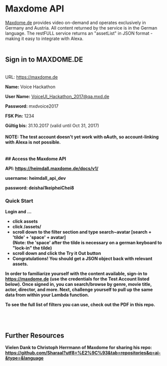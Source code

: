 # Maxdome API
<a href="https://maxdome.de" automatic>Maxdome.de</a> provides video on-demand and operates exclusively in Germany and Austria. All content returned by the service is in the German language. The restFULL service returns an "assetList" in JSON format - making it easy to integrate with Alexa.
<br>
<br>

## Sign in to MAXDOME.DE 
<br>URL:</b> <a href="https://maxdome.de" automatic>https://maxdome.de</a>

<b>Name:</b> Voice Hackathon

<b>User Name:</b> VoiceUI_Hackathon_2017@qa.mxd.de

<b>Password:</b> mxdvoice2017

<b>FSK Pin:</b> 1234

<b>Gültig bis:</b> 31.10.2017 (valid until Oct 31, 2017)

#### NOTE: The test account doesn't yet work with oAuth, so account-linking with Alexa is not possible.
<br>
<b>
## Access the Maxdome API 

<b>API:</b> https://heimdall.maxdome.de/docs/v1/

<b>username:</b> heimdall_api_dev

<b>password:</b> deishai1keipheiChei8

### Quick Start

Login and ...
<ul>
<li>click <b>assets</b></li>
<li>click <b>/assets/</b></li>
<li>scroll down to the filter section and type <b>search~avatar</b> [search + 'tilde' + 'space' + avatar]<br>
(Note: the 'space' after the tilde is necessary on a german keyboard to "lock-in" the tilde)</li>
<li>scroll down and click the <b>Try it Out</b> button</li>
<li>Congratulations! You should get a JSON object back with relevant assets.
</ul>

In order to familiarize yourself with the content available, sign-in to https://maxdome.de (use the credentials for the Test Account listed below). Once signed in, you can search/browse by <b>genre</b>, movie <b>title</b>, <b>actor</b>, <b>director</b>, and more. Next, challenge yourself to pull up the same data from within your Lambda function. 

To see the <b>full list</b> of filters you can use, check out the <b>PDF in this repo.</p>
<br><br>


## Further Resources
Vielen Dank to Christoph Herrmann of Maxdome for sharing his repo:<br>
https://github.com/Sharaal?utf8=%E2%9C%93&tab=repositories&q=ai-&type=&language
